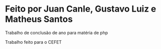 # Feito por Juan Canle, Gustavo Luiz e Matheus Santos

Trabalho de conclusão de ano para matéria de php

Trabalho feito para o CEFET
